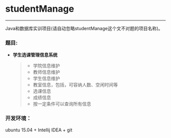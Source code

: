 # studentManage

---

Java和数据库实训项目(请自动忽略studentManage这个文不对题的项目名称)。


### 题目:

- **学生选课管理信息系统**
    
    > + 学院信息维护
    > + 教师信息维护
    > + 学生信息维护
    > + 教室信息，包括，可容纳人数、空闲时间等
    > + 选课信息
    > + 成绩信息
    > + 按一定条件可以查询所有信息



### 开发环境：

ubuntu 15.04 + Intellij IDEA + git

